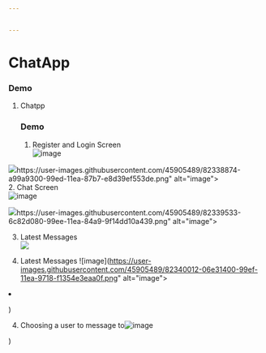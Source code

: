 ```yaml
---


---
```


<h1 id="chatapp">ChatApp</h1>
<h3 id="demo">Demo</h3>
<ol>
<li> Chatpp

### Demo
1. Register and Login Screen<br>
<img src="
![image](https://user-images.githubusercontent.com/45905489/82338735-87a11080-99ed-11ea-9e48-ffe3b981ca32.png" alt="image"></li>
</ol>
<p><img src=")

![image](https://user-images.githubusercontent.com/45905489/82338874-a99a9300-99ed-11ea-87b7-e8d39ef553de.png" alt="image"><br>
2. Chat Screen<br>
<img src=")
2. Chat Screen
![image](https://user-images.githubusercontent.com/45905489/82339368-40674f80-99ee-11ea-8f4f-c2231333ba81.png" alt="image"></p>
<p><img src=")

![image](https://user-images.githubusercontent.com/45905489/82339533-6c82d080-99ee-11ea-84a9-9f14dd10a439.png" alt="image"></p>
<ol start="3">
<li>
<p>Latest Messages<br>
<img src=")

3. Latest Messages
![image](https://user-images.githubusercontent.com/45905489/82340012-06e31400-99ef-11ea-9718-f1354e3eaa0f.png" alt="image"></p>
</li>
<li>
<p>)

4. Choosing a user to message to<img src="
5.![image](https://user-images.githubusercontent.com/45905489/82338990-d2228d00-99ed-11ea-8de5-a51c5488ea09.png" alt="image"></p>
</li>
</ol>)


<!--stackedit_data:
eyJoaXN0b3J5IjpbLTcwNzQzNjkxOV19
-->